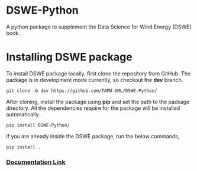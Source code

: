 # DSWE-Python
A python package to supplement the Data Science for Wind Energy (DSWE) book.

Installing DSWE package
=============================

To install DSWE package locally, first clone the repository from GitHub. The package is in development mode currently, so checkout the **dev** branch.

```console
git clone -b dev https://github.com/TAMU-AML/DSWE-Python/
```

After cloning, install the package using **pip** and set the path to the package directory. All the dependencies require for the package will be installed automatically.

```console
pip install DSWE-Python/
```

If you are already inside the DSWE package, run the below commands,

```console
pip install .
```

### [Documentation Link](https://tamu-aml.github.io/DSWE-Python/)

